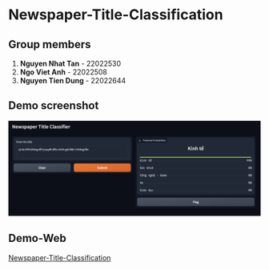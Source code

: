 # Newspaper-Title-Classification

## Group members
1. **Nguyen Nhat Tan** - 22022530
2. **Ngo Viet Anh** - 22022508
3. **Nguyen Tien Dung** - 22022644

## Demo screenshot
![](img/demo.png)


## Demo-Web
[Newspaper-Title-Classification](https://huggingface.co/spaces/ND0210/data-mining)